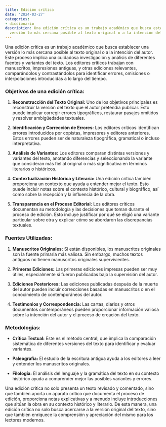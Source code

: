 ```yaml
---
title: Edición crítica
date: '2024-03-27'
categories:
- diccionario
description: Una edición crítica es un trabajo académico que busca establecer una
  versión lo más cercana posible al texto original o a la intención del autor.
---
```


Una edición crítica es un trabajo académico que busca establecer una versión lo más cercana posible al texto original o a la intención del autor. Este proceso implica una cuidadosa investigación y análisis de diferentes fuentes y variantes del texto. Los editores críticos trabajan con manuscritos, impresiones antiguas, y otras ediciones relevantes, comparándolos y contrastándolos para identificar errores, omisiones o interpolaciones introducidas a lo largo del tiempo.

### Objetivos de una edición crítica:

1. **Reconstrucción del Texto Original:** Uno de los objetivos principales es reconstruir la versión del texto que el autor pretendía publicar. Esto puede implicar corregir errores tipográficos, restaurar pasajes omitidos y resolver ambigüedades textuales.

3. **Identificación y Corrección de Errores:** Los editores críticos identifican errores introducidos por copistas, impresores y editores anteriores. Estos errores pueden ser de naturaleza tipográfica, gramatical o incluso interpretativa.

5. **Análisis de Variantes:** Los editores comparan distintas versiones y variantes del texto, anotando diferencias y seleccionando la variante que consideran más fiel al original o más significativa en términos literarios o históricos.

7. **Contextualización Histórica y Literaria:** Una edición crítica también proporciona un contexto que ayuda a entender mejor el texto. Esto puede incluir notas sobre el contexto histórico, cultural y biográfico, así como sobre la recepción y la influencia de la obra.

9. **Transparencia en el Proceso Editorial:** Los editores críticos documentan su metodología y las decisiones que toman durante el proceso de edición. Esto incluye justificar por qué se eligió una variante particular sobre otra y explicar cómo se abordaron las discrepancias textuales.

### Fuentes Utilizadas:

1. **Manuscritos Originales:** Si están disponibles, los manuscritos originales son la fuente primaria más valiosa. Sin embargo, muchos textos antiguos no tienen manuscritos originales supervivientes.

3. **Primeras Ediciones:** Las primeras ediciones impresas pueden ser muy útiles, especialmente si fueron publicadas bajo la supervisión del autor.

5. **Ediciones Posteriores:** Las ediciones publicadas después de la muerte del autor pueden incluir correcciones basadas en manuscritos o en el conocimiento de contemporáneos del autor.

7. **Testimonios y Correspondencia:** Las cartas, diarios y otros documentos contemporáneos pueden proporcionar información valiosa sobre la intención del autor y el proceso de creación del texto.

### Metodologías:

- **Crítica Textual:** Este es el método central, que implica la comparación sistemática de diferentes versiones del texto para identificar y evaluar variantes.

- **Paleografía:** El estudio de la escritura antigua ayuda a los editores a leer y entender los manuscritos originales.

- **Filología:** El análisis del lenguaje y la gramática del texto en su contexto histórico ayuda a comprender mejor las posibles variantes y errores.

Una edición crítica no solo presenta un texto revisado y comentado, sino que también aporta un aparato crítico que documenta el proceso de edición, proporciona notas explicativas y a menudo incluye introducciones que sitúan la obra en su contexto histórico y literario. De esta manera, una edición crítica no solo busca acercarse a la versión original del texto, sino que también enriquece la comprensión y apreciación del mismo para los lectores modernos.